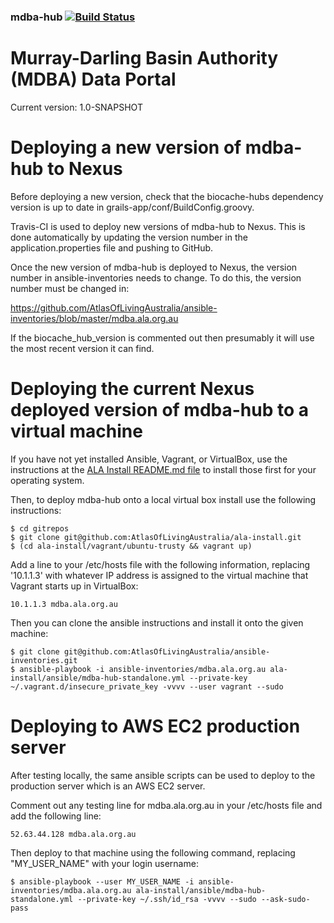 ### mdba-hub   [![Build Status](https://travis-ci.org/AtlasOfLivingAustralia/mdba-hub.svg?branch=master)](https://travis-ci.org/AtlasOfLivingAustralia/mdba-hub/)

# Murray-Darling Basin Authority (MDBA) Data Portal

Current version: 1.0-SNAPSHOT

Deploying a new version of mdba-hub to Nexus
===========================================

Before deploying a new version, check that the biocache-hubs dependency version is up to date in grails-app/conf/BuildConfig.groovy.

Travis-CI is used to deploy new versions of mdba-hub to Nexus. This is done automatically by updating the version number in the application.properties file and pushing to GitHub.

Once the new version of mdba-hub is deployed to Nexus, the version number in ansible-inventories needs to change. To do this, the version number must be changed in: 

https://github.com/AtlasOfLivingAustralia/ansible-inventories/blob/master/mdba.ala.org.au

If the biocache_hub_version is commented out then presumably it will use the most recent version it can find.

Deploying the current Nexus deployed version of mdba-hub to a virtual machine
========================================================================

If you have not yet installed Ansible, Vagrant, or VirtualBox, use the instructions at the [ALA Install README.md file](https://github.com/AtlasOfLivingAustralia/ala-install/blob/master/README.md) to install those first for your operating system.

Then, to deploy mdba-hub onto a local virtual box install use the following instructions:

```
$ cd gitrepos
$ git clone git@github.com:AtlasOfLivingAustralia/ala-install.git
$ (cd ala-install/vagrant/ubuntu-trusty && vagrant up)
```

Add a line to your /etc/hosts file with the following information, replacing '10.1.1.3' with whatever IP address is assigned to the virtual machine that Vagrant starts up in VirtualBox:

```
10.1.1.3 mdba.ala.org.au
```

Then you can clone the ansible instructions and install it onto the given machine:

```
$ git clone git@github.com:AtlasOfLivingAustralia/ansible-inventories.git
$ ansible-playbook -i ansible-inventories/mdba.ala.org.au ala-install/ansible/mdba-hub-standalone.yml --private-key ~/.vagrant.d/insecure_private_key -vvvv --user vagrant --sudo
```

Deploying to AWS EC2 production server
======================================

After testing locally, the same ansible scripts can be used to deploy to the production server which is an AWS EC2 server.

Comment out any testing line for mdba.ala.org.au in your /etc/hosts file and add the following line:

```
52.63.44.128 mdba.ala.org.au
```

Then deploy to that machine using the following command, replacing "MY_USER_NAME" with your login username:

```
$ ansible-playbook --user MY_USER_NAME -i ansible-inventories/mdba.ala.org.au ala-install/ansible/mdba-hub-standalone.yml --private-key ~/.ssh/id_rsa -vvvv --sudo --ask-sudo-pass
```
